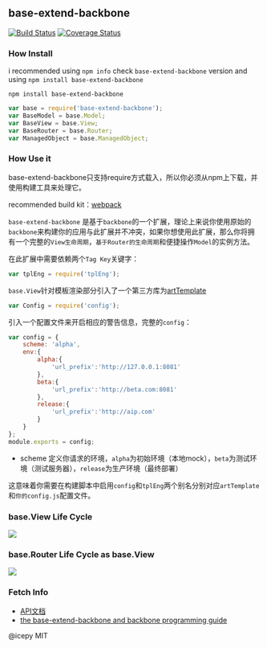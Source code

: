 ## base-extend-backbone

[![Build Status](https://travis-ci.org/sapling-team/base-extend-backbone.svg?branch=master)](https://travis-ci.org/sapling-team/base-extend-backbone)
[![Coverage Status](https://coveralls.io/repos/github/sapling-team/base-extend-backbone/badge.svg?branch=master)](https://coveralls.io/github/sapling-team/base-extend-backbone?branch=master)

### How Install

i recommended using `npm info` check `base-extend-backbone` version and using `npm install base-extend-backbone`

    npm install base-extend-backbone


```JavaScript
var base = require('base-extend-backbone');
var BaseModel = base.Model;
var BaseView = base.View;
var BaseRouter = base.Router;
var ManagedObject = base.ManagedObject;
```

### How Use it

base-extend-backbone只支持require方式载入，所以你必须从npm上下载，并使用构建工具来处理它。

recommended build kit：[webpack](https://webpack.github.io/)

`base-extend-backbone` 是基于`backbone`的一个扩展，理论上来说你使用原始的`backbone`来构建你的应用与此扩展并不冲突，如果你想使用此扩展，那么你将拥有一个完整的`View生命周期`，`基于Router的生命周期`和便捷操作`Model`的实例方法。

在此扩展中需要依赖两个`Tag Key`关键字：

```JavaScript
var tplEng = require('tplEng');
```

`base.View`针对模板渲染部分引入了一个第三方库为[artTemplate](https://github.com/aui/artTemplate)

```JavaScript
var Config = require('config');
```

引入一个配置文件来开启相应的警告信息，完整的`config`：

```JavaScript
var config = {
    scheme: 'alpha',
    env:{
        alpha:{
            'url_prefix':'http://127.0.0.1:8081'
        },
        beta:{
            'url_prefix':'http://beta.com:8081'
        },
        release:{
            'url_prefix':'http://aip.com'
        }
    }
};
module.exports = config;
```

- scheme 定义你请求的环境，`alpha`为初始环境（本地mock），`beta`为测试环境（测试服务器），`release`为生产环境（最终部署）

这意味着你需要在构建脚本中启用`config`和`tplEng`两个别名分别对应`artTemplate`和`你的config.js`配置文件。

### base.View Life Cycle

![](https://raw.githubusercontent.com/sapling-team/base-extend-backbone/master/doc/img/BaseView%20Life%20Cycle.png)

### base.Router Life Cycle as base.View

![](https://raw.githubusercontent.com/sapling-team/base-extend-backbone/master/doc/img/BaseRouter%20Life%20Cycle%20as%20BaseView.png)

### Fetch Info

- [API文档](https://github.com/sapling-team/base-extend-backbone/blob/master/doc/api.md)
- [the base-extend-backbone and backbone programming guide](https://github.com/sapling-team/base-extend-backbone/blob/master/doc/guide.md)

@icepy MIT
